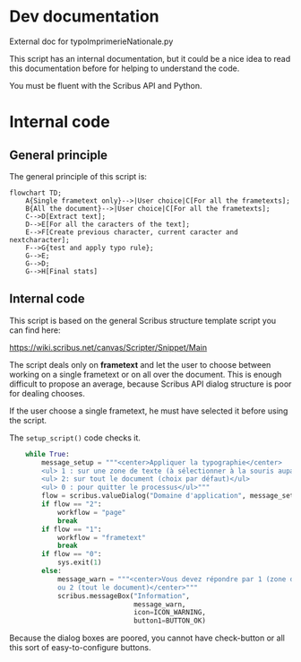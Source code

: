 # Dev documentation

External doc for typoImprimerieNationale.py

This script has an internal documentation, but it could be a nice idea to read this documentation before for helping to understand the code.

You must be fluent with the Scribus API and Python.

# Internal code

## General principle

The general principle of this script is:

```mermaid
flowchart TD;
	A{Single frametext only}-->|User choice|C[For all the frametexts];
	B{All the document}-->|User choice|C[For all the frametexts];
	C-->D[Extract text];
	D-->E[For all the caracters of the text];
	E-->F[Create previous character, current caracter and nextcharacter];
	F-->G{test and apply typo rule};
	G-->E;
	G-->D;
	G-->H[Final stats]
```

## Internal code

This script is based on the general Scribus structure template script you can find here:

https://wiki.scribus.net/canvas/Scripter/Snippet/Main

The script deals only on **frametext** and let the user to choose between working on a single frametext or on all over the document. This is enough difficult to propose an average, because Scribus API dialog structure is poor for dealing chooses. 

If the user choose a single frametext, he must have selected it before using the script.

The `setup_script()` code checks it.

```python
    while True:
        message_setup = """<center>Appliquer la typographie</center>
        <ul> 1 : sur une zone de texte (à sélectionner à la souris auparavant)</ul>
        <ul> 2: sur tout le document (choix par défaut)</ul>
        <ul> 0 : pour quitter le processus</ul>"""
        flow = scribus.valueDialog("Domaine d'application", message_setup, "2")
        if flow == "2":
            workflow = "page"
            break
        if flow == "1":
            workflow = "frametext"
            break
        if flow == "0":
            sys.exit(1)
        else:
            message_warn = """<center>Vous devez répondre par 1 (zone de texte) <br>
            ou 2 (tout le document)</center>"""
            scribus.messageBox("Information",
                               message_warn,
                               icon=ICON_WARNING,
                               button1=BUTTON_OK)
```

Because the dialog boxes are poored, you cannot have check-button or all this sort of easy-to-configure buttons.
